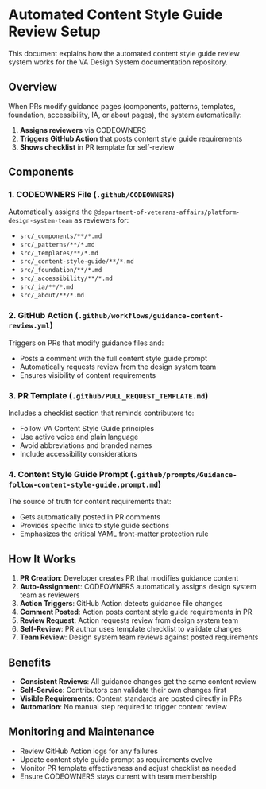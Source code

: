 # Automated Content Style Guide Review Setup

This document explains how the automated content style guide review system works for the VA Design System documentation repository.

## Overview

When PRs modify guidance pages (components, patterns, templates, foundation, accessibility, IA, or about pages), the system automatically:

1. **Assigns reviewers** via CODEOWNERS
2. **Triggers GitHub Action** that posts content style guide requirements
3. **Shows checklist** in PR template for self-review

## Components

### 1. CODEOWNERS File (`.github/CODEOWNERS`)

Automatically assigns the `@department-of-veterans-affairs/platform-design-system-team` as reviewers for:

- `src/_components/**/*.md`
- `src/_patterns/**/*.md` 
- `src/_templates/**/*.md`
- `src/_content-style-guide/**/*.md`
- `src/_foundation/**/*.md`
- `src/_accessibility/**/*.md`
- `src/_ia/**/*.md`
- `src/_about/**/*.md`

### 2. GitHub Action (`.github/workflows/guidance-content-review.yml`)

Triggers on PRs that modify guidance files and:

- Posts a comment with the full content style guide prompt
- Automatically requests review from the design system team
- Ensures visibility of content requirements

### 3. PR Template (`.github/PULL_REQUEST_TEMPLATE.md`)

Includes a checklist section that reminds contributors to:

- Follow VA Content Style Guide principles
- Use active voice and plain language
- Avoid abbreviations and branded names
- Include accessibility considerations

### 4. Content Style Guide Prompt (`.github/prompts/Guidance-follow-content-style-guide.prompt.md`)

The source of truth for content requirements that:

- Gets automatically posted in PR comments
- Provides specific links to style guide sections
- Emphasizes the critical YAML front-matter protection rule

## How It Works

1. **PR Creation**: Developer creates PR that modifies guidance content
2. **Auto-Assignment**: CODEOWNERS automatically assigns design system team as reviewers
3. **Action Triggers**: GitHub Action detects guidance file changes
4. **Comment Posted**: Action posts content style guide requirements in PR
5. **Review Request**: Action requests review from design system team
6. **Self-Review**: PR author uses template checklist to validate changes
7. **Team Review**: Design system team reviews against posted requirements

## Benefits

- **Consistent Reviews**: All guidance changes get the same content review
- **Self-Service**: Contributors can validate their own changes first
- **Visible Requirements**: Content standards are posted directly in PRs
- **Automation**: No manual step required to trigger content review

## Monitoring and Maintenance

- Review GitHub Action logs for any failures
- Update content style guide prompt as requirements evolve
- Monitor PR template effectiveness and adjust checklist as needed
- Ensure CODEOWNERS stays current with team membership

